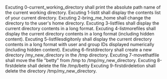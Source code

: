 Excuting 0-current_working_directory shall print the absolute path name of the current working directory.
Excuting 1-listit shall display the contents list of your current directory.
Excuting 2-bring_me_home shall change the directory to the user's home directory.
Excuting 3-listfiles shall display the current directory contents in a long format.
Excuting 4-listmorefiles shall display the current directory contents in a long format (including hidden content).
Excuting 5-listfilesdigitonly shall display the current directory contents in a long format with user and group IDs displayed numerically (including hidden content).
Excuting 6-firstdirectory shall create a new directory /my_new_directory in the /tmp directory.
Excuting 7-movethatfile shall move the file "betty" from /tmp to /tmp/my_new_directory.
Excuting 8-firstdelete shall delete the file /tmp/betty
Excuting 9-firstdirdeletion shall delete the directory /tmp/my_new_directory.
